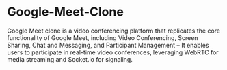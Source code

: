 # Google-Meet-Clone
Google Meet clone is a video conferencing platform that replicates the core functionality of Google Meet, including Video Conferencing, Screen Sharing, Chat and Messaging, and Participant Management – It enables users to participate in real-time video conferences, leveraging WebRTC for media streaming and Socket.io for signaling.
